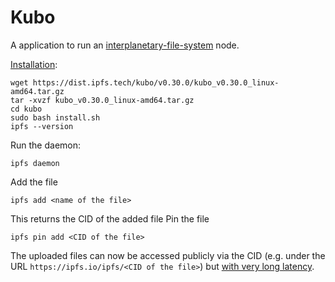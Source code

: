 # Kubo

A application to run an [interplanetary-file-system](interplanetary-file-system.md) node.

[Installation](https://docs.ipfs.tech/install/command-line/#install-official-binary-distributions):
```
wget https://dist.ipfs.tech/kubo/v0.30.0/kubo_v0.30.0_linux-amd64.tar.gz
tar -xvzf kubo_v0.30.0_linux-amd64.tar.gz
cd kubo
sudo bash install.sh
ipfs --version
```

Run the daemon:
```
ipfs daemon
```
Add the file
```
ipfs add <name of the file>
```
This returns the CID of the added file
Pin the file
```
ipfs pin add <CID of the file>
```
The uploaded files can now be accessed publicly via the CID (e.g. under the URL ```https://ipfs.io/ipfs/<CID of the file>```) but [with very long latency](https://www.reddit.com/r/ipfs/comments/t2bjbw/long_delay_between_host_upload_public_link_working/).